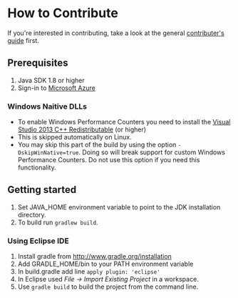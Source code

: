 # How to Contribute

If you're interested in contributing, take a look at the general [contributer's guide](https://github.com/Microsoft/ApplicationInsights-Home/blob/master/CONTRIBUTING.md) first.

## Prerequisites

1.  Java SDK 1.8 or higher
2.  Sign-in to [Microsoft Azure](https://azure.com)

### Windows Naitive DLLs
* To enable Windows Performance Counters you need to install the [Visual Studio 2013 C++ Redistributable](https://www.microsoft.com/en-us/download/details.aspx?id=40784) (or higher)
* This is skipped automatically on Linux.
* You may skip this part of the build by using the option `-DskipWinNative=true`. Doing so will break support for custom Windows Performance Counters. Do not use this option if you need this functionality.

## Getting started

1.  Set JAVA_HOME environment variable to point to the JDK installation directory.
2.  To build run `gradlew build`.

### Using Eclipse IDE

1.  Install gradle from http://www.gradle.org/installation
2.  Add GRADLE_HOME/bin to your PATH environment variable
3.  In build.gradle add line `apply plugin: 'eclipse'`
4.  In Eclipse used _File -> Import Existing Project_ in a workspace.
5.  Use `gradle build` to build the project from the command line.